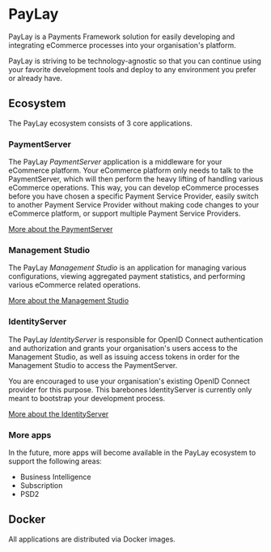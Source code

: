 PayLay
======
PayLay is a Payments Framework solution for easily developing and integrating eCommerce processes into your organisation's platform.

PayLay is striving to be technology-agnostic so that you can continue using your favorite development tools and deploy to any environment you prefer or already have.

## Ecosystem
The PayLay ecosystem consists of 3 core applications.

### PaymentServer
The PayLay _PaymentServer_ application is a middleware for your eCommerce platform. Your eCommerce platform only needs to talk to the PaymentServer, which will then perform the heavy lifting of handling various eCommerce operations. This way, you can develop eCommerce processes before you have chosen a specific Payment Service Provider, easily switch to another Payment Service Provider without making code changes to your eCommerce platform, or support multiple Payment Service Providers.

[More about the PaymentServer](PaymentServer.md)

### Management Studio
The PayLay _Management Studio_ is an application for managing various configurations, viewing aggregated payment statistics, and performing various eCommerce related operations.

[More about the Management Studio](ManagementStudio.md)

### IdentityServer
The PayLay _IdentityServer_ is responsible for OpenID Connect authentication and authorization and grants your organisation's users access to the Management Studio, as well as issuing access tokens in order for the Management Studio to access the PaymentServer.

You are encouraged to use your organisation's existing OpenID Connect provider for this purpose.
This barebones IdentityServer is currently only meant to bootstrap your development process.

[More about the IdentityServer](IdentityServer.md)

### More apps
In the future, more apps will become available in the PayLay ecosystem to support the following areas:
- Business Intelligence
- Subscription
- PSD2

## Docker
All applications are distributed via Docker images.